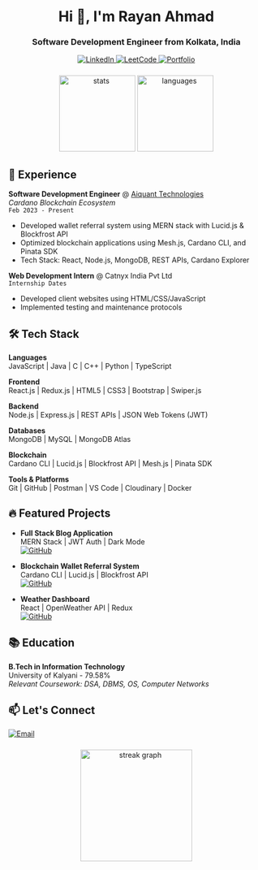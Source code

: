 <h1 align="center">Hi 👋, I'm Rayan Ahmad</h1>
<h3 align="center">Software Development Engineer from Kolkata, India</h3>

<div align="center">
  <a href="https://www.linkedin.com/in/rayan-ahmad-25nov/">
    <img src="https://img.shields.io/badge/LinkedIn-0077B5?style=for-the-badge&logo=linkedin&logoColor=white" alt="LinkedIn"/>
  </a>
  <a href="https://leetcode.com/u/RayanAhmadKU/">
    <img src="https://img.shields.io/badge/LeetCode-FFA116?style=for-the-badge&logo=leetcode&logoColor=white" alt="LeetCode"/>
  </a>
  <a href="https://personal-portfolio-delta-sooty.vercel.app/">
    <img src="https://img.shields.io/badge/Portfolio-%23000000.svg?style=for-the-badge&logo=firefox&logoColor=#FF7139" alt="Portfolio"/>
  </a>
</div>

###

<div align="center">
  <img src="https://github-readme-stats.vercel.app/api?username=rayan25nov&show_icons=true&theme=vision-friendly-dark&hide_border=true" height="150" alt="stats"/>
  <img src="https://github-readme-stats.vercel.app/api/top-langs?username=rayan25nov&theme=vision-friendly-dark&hide_border=true&layout=compact" height="150" alt="languages"/>
</div>

###

<h2>🚀 Experience</h2>

**Software Development Engineer** @ [Aiquant Technologies](https://aiquant.io/)  
_Cardano Blockchain Ecosystem_  
`Feb 2023 - Present`

- Developed wallet referral system using MERN stack with Lucid.js & Blockfrost API
- Optimized blockchain applications using Mesh.js, Cardano CLI, and Pinata SDK
- Tech Stack: React, Node.js, MongoDB, REST APIs, Cardano Explorer

**Web Development Intern** @ Catnyx India Pvt Ltd  
`Internship Dates`

- Developed client websites using HTML/CSS/JavaScript
- Implemented testing and maintenance protocols

###

<h2>🛠️ Tech Stack</h2>

**Languages**  
JavaScript | Java | C | C++ | Python | TypeScript

**Frontend**  
React.js | Redux.js | HTML5 | CSS3 | Bootstrap | Swiper.js

**Backend**  
Node.js | Express.js | REST APIs | JSON Web Tokens (JWT)

**Databases**  
MongoDB | MySQL | MongoDB Atlas

**Blockchain**  
Cardano CLI | Lucid.js | Blockfrost API | Mesh.js | Pinata SDK

**Tools & Platforms**  
Git | GitHub | Postman | VS Code | Cloudinary | Docker

###

<h2>🔥 Featured Projects</h2>

- **Full Stack Blog Application**  
  MERN Stack | JWT Auth | Dark Mode  
  [![GitHub](https://img.shields.io/badge/-Source_Code-181717?logo=github)](PROJECT_LINK)

- **Blockchain Wallet Referral System**  
  Cardano CLI | Lucid.js | Blockfrost API  
  [![GitHub](https://img.shields.io/badge/-Source_Code-181717?logo=github)](PROJECT_LINK)

- **Weather Dashboard**  
  React | OpenWeather API | Redux  
  [![GitHub](https://img.shields.io/badge/-Source_Code-181717?logo=github)](PROJECT_LINK)

###

<h2>📚 Education</h2>

**B.Tech in Information Technology**  
University of Kalyani - 79.58%  
_Relevant Coursework: DSA, DBMS, OS, Computer Networks_

###

<h2>📫 Let's Connect</h2>
<p align="left">
  <a href="mailto:rayanku24@gmail.com">
    <img src="https://img.shields.io/badge/Gmail-D14836?style=for-the-badge&logo=gmail&logoColor=white" alt="Email"/>
  </a>
</p>

###

<div align="center">
  <img src="https://streak-stats.demolab.com?user=rayan25nov&locale=en&mode=daily&theme=dark&hide_border=false&border_radius=5&order=3" height="220" alt="streak graph"  />
</div>

###
